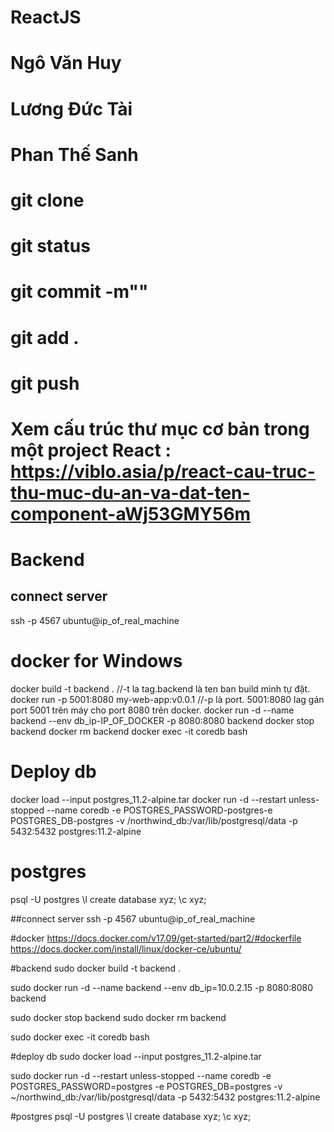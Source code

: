 # ReactJS
# Ngô Văn Huy
# Lương Đức Tài
# Phan Thế Sanh

# git clone 
# git  status
# git commit -m""
# git add .
# git push

# Xem cấu trúc thư mục cơ bản trong một project React : https://viblo.asia/p/react-cau-truc-thu-muc-du-an-va-dat-ten-component-aWj53GMY56m


# Backend

## connect server 
ssh -p 4567 ubuntu@ip_of_real_machine

# docker for Windows
docker build -t backend . //-t la tag.backend là ten ban build mình tự đặt.
docker run -p 5001:8080 my-web-app:v0.0.1   //-p là port. 5001:8080 lag gán port 5001 trên máy cho port 8080 trên docker. 
docker run -d --name backend --env db_ip-IP_OF_DOCKER -p 8080:8080 backend
docker stop backend
docker rm backend
docker exec -it coredb bash

# Deploy db
docker load --input postgres_11.2-alpine.tar
docker run -d --restart unless-stopped --name coredb -e POSTGRES_PASSWORD-postgres-e POSTGRES_DB-postgres -v /northwind_db:/var/lib/postgresql/data -p 5432:5432 postgres:11.2-alpine

# postgres
psql -U postgres
\l
create database xyz;
\c xyz;



##connect server ssh -p 4567 ubuntu@ip_of_real_machine

#docker https://docs.docker.com/v17.09/get-started/part2/#dockerfile https://docs.docker.com/install/linux/docker-ce/ubuntu/

#backend sudo docker build -t backend . 

sudo docker run -d --name backend --env db_ip=10.0.2.15 -p 8080:8080 backend 

sudo docker stop backend sudo docker rm backend 

sudo docker exec -it coredb bash

#deploy db 
sudo docker load --input postgres_11.2-alpine.tar

sudo docker run -d --restart unless-stopped --name coredb -e POSTGRES_PASSWORD=postgres -e POSTGRES_DB=postgres -v ~/northwind_db:/var/lib/postgresql/data -p 5432:5432 postgres:11.2-alpine

#postgres 
psql -U postgres 
\l 
create database xyz; 
\c xyz;